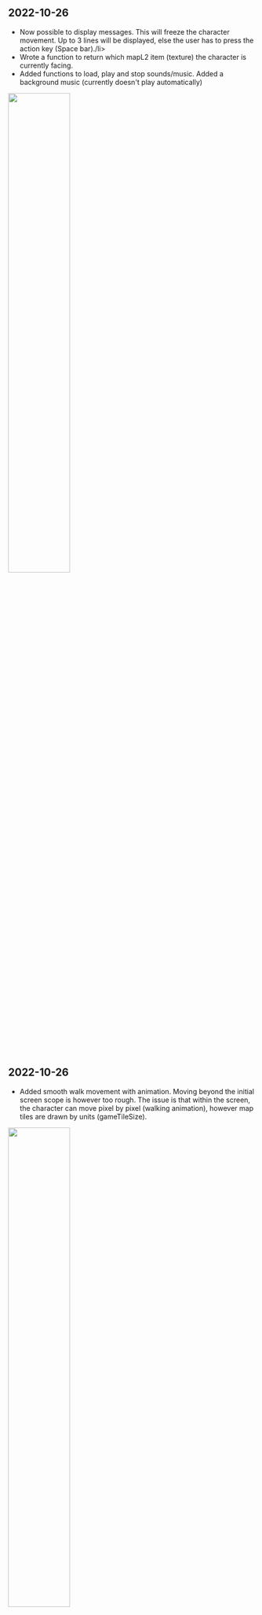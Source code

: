 <h2>2022-10-26</h2>
<ul>
<li>Now possible to display messages. This will freeze the character movement. Up to 3 lines will be displayed, else the user has to press the action key (Space bar)./li>
<li>Wrote a function to return which mapL2 item (texture) the character is currently facing.</li>
<li>Added functions to load, play and stop sounds/music. Added a background music (currently doesn't play automatically)</li>
</ul>
<img src="https://user-images.githubusercontent.com/4015046/198344778-3fdc5f17-78e8-4967-8362-eeffd2408297.gif" width=50% height=50%>
<h2>2022-10-26</h2>
<ul>
<li>Added smooth walk movement with animation. Moving beyond the initial screen scope is however too rough. The issue is that within the screen, the character can move pixel by pixel (walking animation), however map tiles are drawn by units (gameTileSize). </li>
</ul>
<img src="https://user-images.githubusercontent.com/4015046/198011269-7c68a346-a674-4402-8a59-69ce15c91c07.gif" width=50% height=50%>
<h2>2022-10-25</h2>
<ul>
<li>Added collision system. An array lists the walkable textures. Everytime the player moves, we check if the ground layer (gameMap) has a "walkable" texture. If not, we check the textures of the top layer (gameMapL2). Using this combination, we can for example walk under the corner of the roof.</li>
<li>Improved performances by fixing drawing loop (debug information and character were redrawn for each X/Y</li>
<li>Added a new character sprite and now manage character directions (facing up, right, bottom and left)</li>
<li>Added function changeGameTileSize() to resize properly and adapt charGameX and charGameY. Can be used in the first section (not after scrolling)</li>
<li>Added a filter to simulate night time (between 9pm and 6am)</li> 
<li>Updated CSS to center game and remove outline (focus)</li> 
<li>Added a little path along the house :-)</li>
<li>Next: smooth character movement + GUI (message, inventory...)</li>
</ul>
<img src="https://user-images.githubusercontent.com/4015046/197858162-288142b7-33b0-4ede-beeb-f4dd929f89a4.JPG" width=50% height=50%><br/>
<img src="https://user-images.githubusercontent.com/4015046/197878637-bc70aa7d-3a14-4c36-991e-b1316bc58690.JPG" width=50% height=50%>
<h2>2022-10-23</h2>
<ul>
<li>reshapes maps and perspective: top down rpg</li>
<li>added tilemap system</li>
<li>new functions: changeFramerate(n), resizeGame(w,h),drawDebug() (toggle via F10)</li>
<li>suggestion to move character : create a charMap (same size as map) and use it to move CHARACTER. can then be surimposed to world map to test collision</li>
</ul>
<img src="https://user-images.githubusercontent.com/4015046/197404656-7497e484-c0c8-4c96-93c0-05def9b2d47e.JPG" width=50% height=50%>
<h2>2022-10-22</h2>
<ul>
<li>first draft</li>
<li>rendering functions</li>
<li>2D platformer</li>
</ul>
